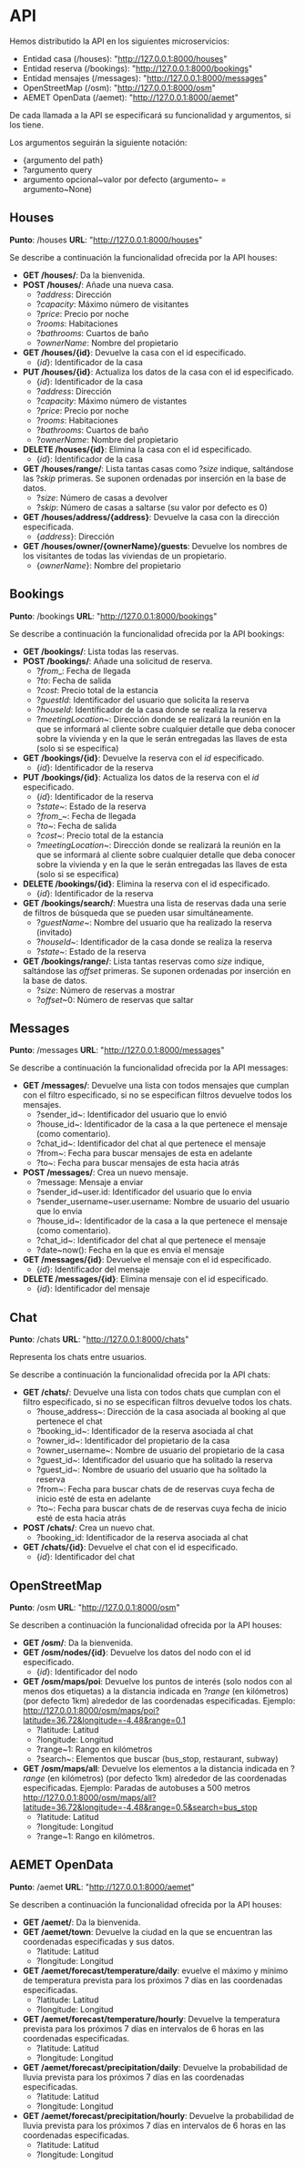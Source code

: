 # API 

Hemos distributido la API en los siguientes microservicios:

- Entidad casa (/houses): "http://127.0.0.1:8000/houses"
- Entidad reserva (/bookings): "http://127.0.0.1:8000/bookings"
- Entidad mensajes (/messages): "http://127.0.0.1:8000/messages"
- OpenStreetMap (/osm): "http://127.0.0.1:8000/osm"
- AEMET OpenData (/aemet): "http://127.0.0.1:8000/aemet"

De cada llamada a la API se especificará su funcionalidad y argumentos, si los tiene.

Los argumentos seguirán la siguiente notación:

- {argumento del path}
- ?argumento query
- argumento opcional~valor por defecto (argumento~ = argumento~None)

## Houses

**Punto**: /houses
**URL**: "http://127.0.0.1:8000/houses"

Se describe a continuación la funcionalidad ofrecida por la API houses:

- **GET /houses/**: Da la bienvenida.
- **POST /houses/**: Añade una nueva casa.
    - ?_address_: Dirección
    - ?_capacity_: Máximo número de visitantes
    - ?_price_: Precio por noche
    - ?_rooms_: Habitaciones
    - ?_bathrooms_: Cuartos de baño
    - ?_ownerName_: Nombre del propietario
- **GET /houses/{id}**: Devuelve la casa con el id especificado.
    - {_id_}: Identificador de la casa
- **PUT /houses/{id}**: Actualiza los datos de la casa con el id especificado.
    - {_id_}: Identificador de la casa
    - ?_address_: Dirección
    - ?_capacity_: Máximo número de vistantes
    - ?_price_: Precio por noche
    - ?_rooms_: Habitaciones
    - ?_bathrooms_: Cuartos de baño
    - ?_ownerName_: Nombre del propietario
- **DELETE /houses/{id}**: Elimina la casa con el id especificado.
    - {_id_}: Identificador de la casa
- **GET /houses/range/**: Lista tantas casas como ?_size_ indique, saltándose las ?_skip_ primeras. Se suponen ordenadas por inserción en la base de datos. 
    - ?_size_: Número de casas a devolver
    - ?_skip_: Número de casas a saltarse (su valor por defecto es 0)
- **GET /houses/address/{address}**: Devuelve la casa con la dirección especificada.
    - {_address_}: Dirección
- **GET /houses/owner/{ownerName}/guests**: Devuelve los nombres de los visitantes de todas las viviendas de un propietario.
    - {_ownerName_}: Nombre del propietario

## Bookings

**Punto**: /bookings
**URL**: "http://127.0.0.1:8000/bookings"

Se describe a continuación la funcionalidad ofrecida por la API bookings:

- **GET /bookings/**: Lista todas las reservas.
- **POST /bookings/**: Añade una solicitud de reserva.
    - ?_from__: Fecha de llegada
    - ?_to_: Fecha de salida
    - ?_cost_: Precio total de la estancia
    - ?_guestId_: Identificador del usuario que solicita la reserva
    - ?_houseId_: Identificador de la casa donde se realiza la reserva
    - ?_meetingLocation_~: Dirección donde se realizará la reunión en la que se informará al cliente sobre cualquier detalle que deba conocer sobre la vivienda y en la que le serán entregadas las llaves de esta (solo si se especifica)
- **GET /bookings/{id}**: Devuelve la reserva con el _id_ especificado.
    - {_id_}: Identificador de la reserva
- **PUT /bookings/{id}**: Actualiza los datos de la reserva con el _id_ especificado.
    - {_id_}: Identificador de la reserva
    - ?_state_~: Estado de la reserva
    - ?_from__~: Fecha de llegada
    - ?_to_~: Fecha de salida
    - ?_cost_~: Precio total de la estancia
    - ?_meetingLocation_~: Dirección donde se realizará la reunión en la que se informará al cliente sobre cualquier detalle que deba conocer sobre la vivienda y en la que le serán entregadas las llaves de esta (solo si se especifica)
- **DELETE /bookings/{id}**: Elimina la reserva con el id especificado.
    - {_id_}: Identificador de la reserva
- **GET /bookings/search/**: Muestra una lista de reservas dada una serie de filtros de búsqueda que se pueden usar simultáneamente.
    - ?_guestName_~: Nombre del usuario que ha realizado la reserva (invitado)
    - ?_houseId_~: Identificador de la casa donde se realiza la reserva
    - ?_state_~: Estado de la reserva
- **GET /bookings/range/**: Lista tantas reservas como _size_ indique, saltándose las _offset_ primeras. Se suponen ordenadas por inserción en la base de datos. 
    - ?_size_: Número de reservas a mostrar
    - ?_offset_~0: Número de reservas que saltar

## Messages

**Punto**: /messages
**URL**: "http://127.0.0.1:8000/messages"

Se describe a continuación la funcionalidad ofrecida por la API messages:

- **GET /messages/**: Devuelve una lista con todos mensajes que cumplan con el filtro especificado, si no se especifican filtros devuelve todos los mensajes.
    - ?sender\_id~: Identificador del usuario que lo envió
    - ?house\_id~: Identificador de la casa a la que pertenece el mensaje (como comentario).
    - ?chat\_id~: Identificador del chat al que pertenece el mensaje
    - ?from~: Fecha para buscar mensajes de esta en adelante
    - ?to~: Fecha para buscar mensajes de esta hacia atrás
- **POST /messages/**: Crea un nuevo mensaje.
    - ?message: Mensaje a enviar  
    - ?sender\_id~user.id: Identificador del usuario que lo envia
    - ?sender\_username~user.username: Nombre de usuario del usuario que lo envia
    - ?house\_id~: Identificador de la casa a la que pertenece el mensaje (como comentario).
    - ?chat\_id~: Identificador del chat al que pertenece el mensaje
    - ?date~now(): Fecha en la que es envía el mensaje
- **GET /messages/{id}**: Devuelve el mensaje con el id especificado.
    - {_id_}: Identificador del mensaje 
- **DELETE /messages/{id}**: Elimina mensaje con el id especificado.
    - {_id_}: Identificador del mensaje 

## Chat 

**Punto**: /chats
**URL**: "http://127.0.0.1:8000/chats"

Representa los chats entre usuarios.

Se describe a continuación la funcionalidad ofrecida por la API chats:

- **GET /chats/**: Devuelve una lista con todos chats que cumplan con el filtro especificado, si no se especifican filtros devuelve todos los chats.
    - ?house\_address~: Dirección de la casa asociada al booking al que pertenece el chat  
    - ?booking\_id~: Identificador de la reserva asociada al chat
    - ?owner\_id~: Identificador del propietario de la casa
    - ?owner\_username~: Nombre de usuario del propietario de la casa
    - ?guest\_id~: Identificador del usuario que ha solitado la reserva
    - ?guest\_id~: Nombre de usuario del usuario que ha solitado la reserva
    - ?from~: Fecha para buscar chats de de reservas cuya fecha de inicio esté de esta en adelante
    - ?to~: Fecha para buscar chats de de reservas cuya fecha de inicio esté de esta hacia atrás
- **POST /chats/**: Crea un nuevo chat.
    - ?booking\_id: Identificador de la reserva asociada al chat
- **GET /chats/{id}**: Devuelve el chat con el id especificado.
    - {_id_}: Identificador del chat  

## OpenStreetMap

**Punto**: /osm
**URL**: "http://127.0.0.1:8000/osm"

Se describen a continuación la funcionalidad ofrecida por la API houses:

- **GET /osm/**: Da la bienvenida.
- **GET /osm/nodes/{id}**: Devuelve los datos del nodo con el id especificado.
    - {_id_}: Identificador del nodo
- **GET /osm/maps/poi**: Devuelve los puntos de interés (solo nodos con al menos dos etiquetas) a la distancia indicada en ?_range_ (en kilómetros) (por defecto 1km) alrededor de las coordenadas especificadas. Ejemplo: <http://127.0.0.1:8000/osm/maps/poi?latitude=36.72&longitude=-4.48&range=0.1>
    - ?latitude: Latitud
    - ?longitude: Longitud
    - ?range~1: Rango en kilómetros
    - ?search~: Elementos que buscar (bus_stop, restaurant, subway)
- **GET /osm/maps/all**: Devuelve los elementos a la distancia indicada en ?_range_ (en kilómetros) (por defecto 1km) alrededor de las coordenadas especificadas. Ejemplo: Paradas de autobuses a 500 metros <http://127.0.0.1:8000/osm/maps/all?latitude=36.72&longitude=-4.48&range=0.5&search=bus_stop>
    - ?latitude: Latitud
    - ?longitude: Longitud
    - ?range~1: Rango en kilómetros.

## AEMET OpenData

**Punto**: /aemet
**URL**: "http://127.0.0.1:8000/aemet"

Se describen a continuación la funcionalidad ofrecida por la API houses:

- **GET /aemet/**: Da la bienvenida.
- **GET /aemet/town**: Devuelve la ciudad en la que se encuentran las coordenadas especificadas y sus datos.
    - ?latitude: Latitud
    - ?longitude: Longitud
- **GET /aemet/forecast/temperature/daily**: evuelve el máximo y mínimo de temperatura prevista para los próximos 7 días en las coordenadas especificadas.
    - ?latitude: Latitud
    - ?longitude: Longitud
- **GET /aemet/forecast/temperature/hourly**: Devuelve la temperatura prevista para los próximos 7 días en intervalos de 6 horas en las coordenadas especificadas.
    - ?latitude: Latitud
    - ?longitude: Longitud
- **GET /aemet/forecast/precipitation/daily**: Devuelve la probabilidad de lluvia prevista para los próximos 7 días en las coordenadas especificadas.
    - ?latitude: Latitud
    - ?longitude: Longitud
- **GET /aemet/forecast/precipitation/hourly**: Devuelve la probabilidad de lluvia prevista para los próximos 7 días en intervalos de 6 horas en las coordenadas especificadas.
    - ?latitude: Latitud
    - ?longitude: Longitud
